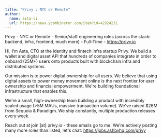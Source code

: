 ```yaml
---
title: "Privy : NYC or Remote"
author:
  name: asta-li
  url: https://news.ycombinator.com/item?id=42924231
---
```

Privy - NYC or Remote - Senior&#x2F;staff engineering roles (across the stack: backend, infra, frontend, much more) - Full-Time - <a href="https:&#x2F;&#x2F;privy.io" rel="nofollow">https:&#x2F;&#x2F;privy.io</a>

Hi, I&#x27;m Asta, CTO at the identity and fintech infra startup Privy. We build a wallet and digital asset API that hundreds of companies integrate in order to onboard (25M+) users onto products built with blockchain infra and distributed systems.

Our mission is to power digital ownership for all users. We believe that using digital assets to power money movement online is the next frontier for user ownership and financial empowerment. We&#x27;re building foundational infrastructure that enables this.

We&#x27;re a small, high-ownership team building a product with incredibly scaled usage (&gt;5M MAUs, massive transaction volume). We&#x27;ve raised $26M from Sequoia &amp; Paradigm. We ship constantly, multiple production releases every week.

Reach out at join [at] privy.io - these emails go to me. We&#x27;re actively posting many more roles than listed, let&#x27;s chat: <a href="https:&#x2F;&#x2F;jobs.ashbyhq.com&#x2F;privy" rel="nofollow">https:&#x2F;&#x2F;jobs.ashbyhq.com&#x2F;privy</a>
<JobApplication />
